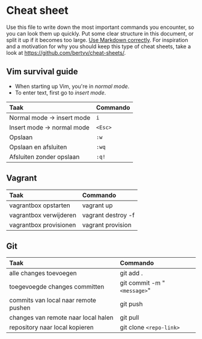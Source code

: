 # Cheat sheet

Use this file to write down the most important commands you encounter, so you can look them up quickly. Put some clear structure in this document, or split it up if it becomes too large. [Use Markdown correctly](https://help.github.com/articles/getting-started-with-writing-and-formatting-on-github/). For inspiration and a motivation for why you should keep this type of cheat sheets, take a look at <https://github.com/bertvv/cheat-sheets/>.

## Vim survival guide

- When starting up Vim, you're in *normal mode*.
- To enter text, first go to *insert mode*.

| Taak                       | Commando |
| :------------------------- | :------- |
| Normal mode -> insert mode | `i`      |
| Insert mode -> normal mode | `<Esc>`  |
| Opslaan                    | `:w`     |
| Opslaan en afsluiten       | `:wq`    |
| Afsluiten zonder opslaan   | `:q!`    |

## Vagrant
| Taak                   | Commando           |
| :--------------------- | :----------------- |
| vagrantbox opstarten   | vagrant up         |
| vagrantbox verwijderen | vagrant destroy -f |
| vagrantbox provisionen | vagrant provision  |

## Git
| Taak                                 | Commando                    |
| :----------------------------------- | :-------------------------- |
| alle changes toevoegen               | git add .                   |
| toegevoegde changes committen        | git commit -m "`<message>`" |
| commits van local naar remote pushen | git push                    |
| changes van remote naar local halen  | git pull                    |
| repository naar local kopieren       | git clone `<repo-link>`     |